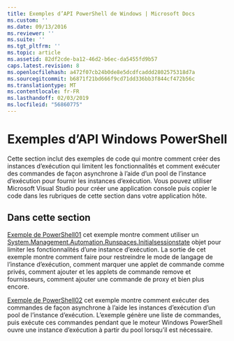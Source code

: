```yaml
---
title: Exemples d’API PowerShell de Windows | Microsoft Docs
ms.custom: ''
ms.date: 09/13/2016
ms.reviewer: ''
ms.suite: ''
ms.tgt_pltfrm: ''
ms.topic: article
ms.assetid: 82df2cde-ba12-46d2-b6ec-da5455fd9b57
caps.latest.revision: 8
ms.openlocfilehash: a472f07cb24b0de8e5dcdfcaddd2802575318d7a
ms.sourcegitcommit: b6871f21bd666f9cd71dd336bb3f844cf472b56c
ms.translationtype: MT
ms.contentlocale: fr-FR
ms.lasthandoff: 02/03/2019
ms.locfileid: "56860775"
---
```

# <a name="windows-powershell-api-samples"></a>Exemples d’API Windows PowerShell

Cette section inclut des exemples de code qui montre comment créer des instances d’exécution qui limitent les fonctionnalités et comment exécuter des commandes de façon asynchrone à l’aide d’un pool de l’instance d’exécution pour fournir les instances d’exécution. Vous pouvez utiliser Microsoft Visual Studio pour créer une application console puis copier le code dans les rubriques de cette section dans votre application hôte.

## <a name="in-this-section"></a>Dans cette section

[Exemple de PowerShell01](./windows-powershell01-sample.md) cet exemple montre comment utiliser un [System.Management.Automation.Runspaces.Initialsessionstate](/dotnet/api/System.Management.Automation.Runspaces.InitialSessionState) objet pour limiter les fonctionnalités d’une instance d’exécution. La sortie de cet exemple montre comment faire pour restreindre le mode de langage de l’instance d’exécution, comment marquer une applet de commande comme privés, comment ajouter et les applets de commande remove et fournisseurs, comment ajouter une commande de proxy et bien plus encore.

[Exemple de PowerShell02](./windows-powershell02-sample.md) cet exemple montre comment exécuter des commandes de façon asynchrone à l’aide les instances d’exécution d’un pool de l’instance d’exécution. L’exemple génère une liste de commandes, puis exécute ces commandes pendant que le moteur Windows PowerShell ouvre une instance d’exécution à partir du pool lorsqu’il est nécessaire.